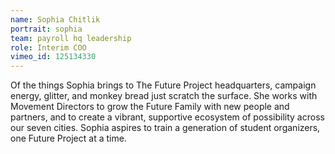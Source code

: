 ```yaml
---
name: Sophia Chitlik
portrait: sophia
team: payroll hq leadership
role: Interim COO
vimeo_id: 125134330
---
```


Of the things Sophia brings to The Future Project headquarters, campaign energy, glitter, and monkey bread just scratch the surface. She works with Movement Directors to grow the Future Family with new people and partners, and to create a vibrant, supportive ecosystem of possibility across our seven cities. Sophia aspires to train a generation of student organizers, one Future Project at a time. 
